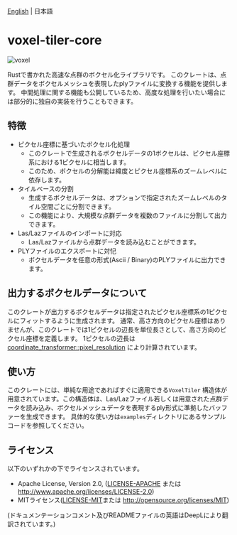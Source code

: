 [English](README.md) | 日本語

# voxel-tiler-core

![voxel](https://github.com/azishio/voxel-tiler-core-rs/assets/127939746/2c1402c1-03a1-4c05-af64-daa3ea2976a0)

Rustで書かれた高速な点群のボクセル化ライブラリです。
このクレートは、点群データをボクセルメッシュを表現したplyファイルに変換する機能を提供します。
中間処理に関する機能も公開しているため、高度な処理を行いたい場合には部分的に独自の実装を行うこともできます。

## 特徴

+ ピクセル座標に基づいたボクセル化処理
    + このクレートで生成されるボクセルデータの1ボクセルは、ピクセル座標系における1ピクセルに相当します。
    + このため、ボクセルの分解能は緯度とピクセル座標系のズームレベルに依存します。
+ タイルベースの分割
    + 生成するボクセルデータは、オプションで指定されたズームレベルのタイル空間ごとに分割できます。
    + この機能により、大規模な点群データを複数のファイルに分割して出力できます。
+ Las/Lazファイルのインポートに対応
    + Las/Lazファイルから点群データを読み込むことができます。
+ PLYファイルのエクスポートに対忋
    + ボクセルデータを任意の形式(Ascii / Binary)のPLYファイルに出力できます。

## 出力するボクセルデータについて

このクレートが出力するボクセルデータは指定されたピクセル座標系の1ピクセルにフィットするように生成されます。
通常、高さ方向のピクセル座標はありませんが、このクレートでは1ピクセルの辺長を単位長さとして、高さ方向のピクセル座標を定義します。
1ピクセルの辺長は
[coordinate_transformer::pixel_resolution](https://docs.rs/coordinate-transformer/1.5.0/coordinate_transformer/pixel_ll/fn.pixel_resolution.html)
により計算されています。

## 使い方

このクレートには、単純な用途であればすぐに適用できる`VoxelTiler`
構造体が用意されています。この構造体は、Las/Lazファイル若しくは用意された点群データを読み込み、ボクセルメッシュデータを表現するply形式に準拠したバッファーを生成できます。
具体的な使い方は`examples`ディレクトリにあるサンプルコードを参照してください。

## ライセンス

以下のいずれかの下でライセンスされています。

+ Apache License, Version 2.0, ([LICENSE-APACHE](LICENSE-APACHE) または http://www.apache.org/licenses/LICENSE-2.0)
+ MITライセンス([LICENSE-MIT](LICENSE-MIT)または http://opensource.org/licenses/MIT)

(ドキュメンテーションコメント及びREADMEファイルの英語はDeepLにより翻訳されています。)
